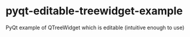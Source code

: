 # pyqt-editable-treewidget-example
PyQt example of QTreeWidget which is editable (intuitive enough to use)
